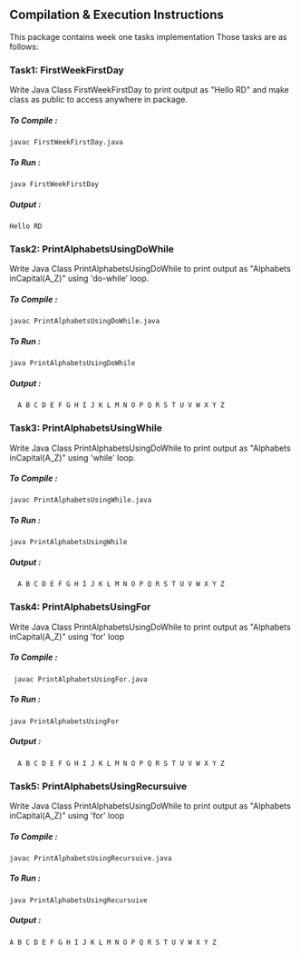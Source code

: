 ## Compilation & Execution Instructions
This package contains week one tasks implementation Those tasks are as follows:
### Task1: FirstWeekFirstDay
 Write Java Class FirstWeekFirstDay to print output as "Hello RD" and make
 class as public to access anywhere in package.
       
##### To Compile :  
``` javac FirstWeekFirstDay.java ```
##### To Run :
``` java FirstWeekFirstDay ```
##### Output :
``` 
Hello RD 
```
### Task2: PrintAlphabetsUsingDoWhile
   Write Java Class PrintAlphabetsUsingDoWhile to print output as "Alphabets inCapital(A_Z)" using 'do-while' loop.
   
##### To Compile :  
 ``` javac PrintAlphabetsUsingDoWhile.java ```
##### To Run :
``` 
java PrintAlphabetsUsingDoWhile 
```
##### Output :
``` 
  A B C D E F G H I J K L M N O P Q R S T U V W X Y Z  
```
### Task3: PrintAlphabetsUsingWhile
  Write Java Class PrintAlphabetsUsingDoWhile to print output as "Alphabets inCapital(A_Z)" using 'while' loop.
##### To Compile :  
``` javac PrintAlphabetsUsingWhile.java ```
##### To Run :
  ``` java PrintAlphabetsUsingWhile ```
##### Output :
``` 
  A B C D E F G H I J K L M N O P Q R S T U V W X Y Z 
```
### Task4: PrintAlphabetsUsingFor
  Write Java Class PrintAlphabetsUsingDoWhile to print output as "Alphabets inCapital(A_Z)" using 'for' loop
##### To Compile :  
 ``` javac PrintAlphabetsUsingFor.java```
##### To Run :
  ``` java PrintAlphabetsUsingFor ```
##### Output :
```
  A B C D E F G H I J K L M N O P Q R S T U V W X Y Z  
```
### Task5: PrintAlphabetsUsingRecursuive
  Write Java Class PrintAlphabetsUsingDoWhile to print output as "Alphabets inCapital(A_Z)" using 'for' loop
##### To Compile :  
``` javac PrintAlphabetsUsingRecursuive.java ```
##### To Run :
  ``` java PrintAlphabetsUsingRecursuive ```
##### Output :
  ```
  A B C D E F G H I J K L M N O P Q R S T U V W X Y Z  
  ```
  